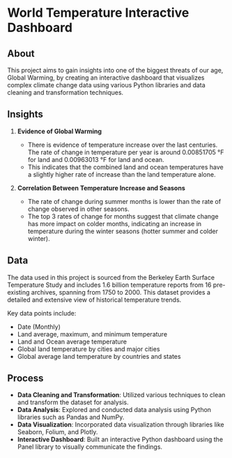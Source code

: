 # World Temperature Interactive Dashboard

## About

This project aims to gain insights into one of the biggest threats of our age, Global Warming, by creating an interactive dashboard that visualizes complex climate change data using various Python libraries and data cleaning and transformation techniques.

## Insights

1. **Evidence of Global Warming**

   - There is evidence of temperature increase over the last centuries. The rate of change in temperature per year is around 0.00851705 °F for land and 0.00963013 °F for land and ocean.
   - This indicates that the combined land and ocean temperatures have a slightly higher rate of increase than the land temperature alone.

2. **Correlation Between Temperature Increase and Seasons**

   - The rate of change during summer months is lower than the rate of change observed in other seasons.
   - The top 3 rates of change for months suggest that climate change has more impact on colder months, indicating an increase in temperature during the winter seasons (hotter summer and colder winter).

## Data

The data used in this project is sourced from the Berkeley Earth Surface Temperature Study and includes 1.6 billion temperature reports from 16 pre-existing archives, spanning from 1750 to 2000. This dataset provides a detailed and extensive view of historical temperature trends.

Key data points include:
- Date (Monthly)
- Land average, maximum, and minimum temperature
- Land and Ocean average temperature
- Global land temperature by cities and major cities
- Global average land temperature by countries and states

## Process

- **Data Cleaning and Transformation**: Utilized various techniques to clean and transform the dataset for analysis.
- **Data Analysis**: Explored and conducted data analysis using Python libraries such as Pandas and NumPy.
- **Data Visualization**: Incorporated data visualization through libraries like Seaborn, Folium, and Plotly.
- **Interactive Dashboard**: Built an interactive Python dashboard using the Panel library to visually communicate the findings.


